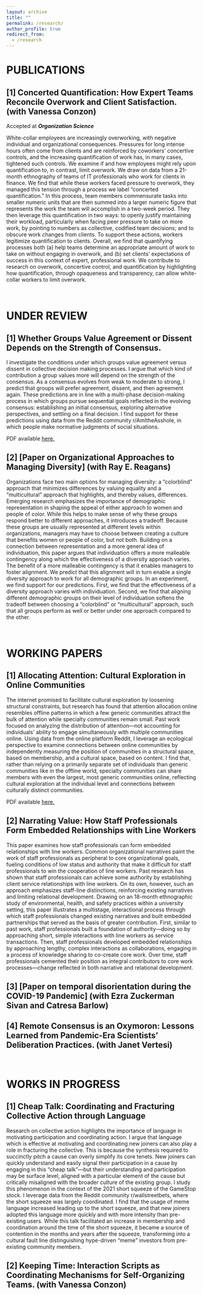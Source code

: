 ```yaml
---
layout: archive
title: ""
permalink: /research/
author_profile: true
redirect_from:
  - /research
---
```


# PUBLICATIONS
## [1] Concerted Quantification: How Expert Teams Reconcile Overwork and Client Satisfaction. (with Vanessa Conzon) 
Accepted at <b>*Organization Science*</b> 

White-collar employees are increasingly overworking, with negative individual and organizational consequences. Pressures for long intense hours often come from clients and are reinforced by coworkers’ concertive controls, and the increasing quantification of work has, in many cases, tightened such controls. We examine if and how employees might rely upon quantification to, in contrast, limit overwork. We draw on data from a 21-month ethnography of teams of IT professionals who work for clients in finance. We find that while these workers faced pressure to overwork, they managed this tension through a process we label “concerted quantification.” In this process, team members commensurate tasks into smaller numeric units that are then summed into a larger numeric figure that represents the work the team will accomplish in a two-week period. They then leverage this quantification in two ways: to openly justify maintaining their workload, particularly when facing peer pressure to take on more work, by pointing to numbers as collective, codified team decisions; and to obscure work changes from clients. To support these actions, workers legitimize quantification to clients. Overall, we find that quantifying processes both (a) help teams determine an appropriate amount of work to take on without engaging in overwork, and (b) set clients’ expectations of success in this context of expert, professional work. We contribute to research on overwork, concertive control, and quantification by highlighting how quantification, through opaqueness and transparency, can allow white-collar workers to limit overwork.

<br>

# UNDER REVIEW

## [1] Whether Groups Value Agreement or Dissent Depends on the Strength of Consensus.

I investigate the conditions under which groups value agreement versus dissent in collective decision making processes. I argue that which kind of contribution a group values more will depend on the strength of the consensus. As a consensus evolves from weak to moderate to strong, I predict that groups will prefer agreement, dissent, and then agreement again. These predictions are in line with a multi-phase decision-making process in which groups pursue sequential goals reflected in the evolving consensus: establishing an initial consensus, exploring alternative perspectives, and settling on a final decision. I find support for these predictions using data from the Reddit community r/AmItheAsshole, in which people make normative judgments of social situations.

PDF available <a href="https://jmellody.github.io/files/AITA_small.pdf" target="_blank">here.</a>

## [2] [Paper on Organizational Approaches to Managing Diversity] (with Ray E. Reagans)

Organizations face two main options for managing diversity: a “colorblind” approach that minimizes differences by valuing equality and a “multicultural” approach that highlights, and thereby values, differences. Emerging research emphasizes the importance of demographic representation in shaping the appeal of either approach to women and people of color. While this helps to make sense of why these groups respond better to different approaches, it introduces a tradeoff. Because these groups are usually represented at different levels within organizations, managers may have to choose between creating a culture that benefits women or people of color, but not both. Building on a connection between representation and a more general idea of individuation, this paper argues that individuation offers a more malleable contingency along which the effectiveness of a diversity approach varies. The benefit of a more malleable contingency is that it enables managers to foster alignment. We predict that this alignment will in turn enable a single diversity approach to work for all demographic groups. In an experiment, we find support for our predictions. First, we find that the effectiveness of a diversity approach varies with individuation. Second, we find that aligning different demographic groups on their level of individuation softens the tradeoff between choosing a “colorblind” or “multicultural” approach, such that all groups perform as well or better under one approach compared to the other.

<br>

# WORKING PAPERS

## [1] Allocating Attention: Cultural Exploration in Online Communities

The internet promised to facilitate cultural exploration by loosening structural constraints, but research has found that attention allocation online resembles offline patterns in which a few generic communities attract the bulk of attention while specialty communities remain small. Past work focused on analyzing the distribution of attention—not accounting for individuals’ ability to engage simultaneously with multiple communities online. Using data from the online platform
Reddit, I leverage an ecological perspective to examine connections between online communities by independently measuring the position of communities in a structural space, based on membership, and a cultural space, based on content. I find that, rather than relying on a primarily separate set of individuals than generic communities like in the offline world, specialty communities can share members with even the largest, most generic communities online, reflecting cultural exploration at the individual level and connections between culturally distinct communities.

PDF available <a href="https://jmellody.github.io/files/Mellody_Allocating_Attention.pdf" target="_blank">here.</a>

## [2] Narrating Value: How Staff Professionals Form Embedded Relationships with Line Workers

This paper examines how staff professionals can form embedded relationships with line workers. Common organizational narratives paint the work of staff professionals as peripheral to core organizational goals, fueling conditions of low status and authority that make it difficult for staff professionals to win the cooperation of line workers. Past research has shown that staff professionals can achieve some authority by establishing client service relationships with line workers. On its own, however, such an approach emphasizes staff-line distinctions, reinforcing existing narratives and limiting relational development. Drawing on an 18-month ethnographic study of environmental, health, and safety practices within a university setting, this paper illustrates a multistage, interactional process through which staff professionals changed existing narratives and built embedded partnerships that served as the basis of greater contribution. First, similar to past work, staff professionals built a foundation of authority—doing so by approaching short, simple interactions with line workers as service transactions. Then, staff professionals developed embedded relationships by approaching lengthy, complex interactions as collaborations, engaging in a process of knowledge sharing to co-create core work. Over time, staff professionals cemented their position as integral contributors to core work processes—change reflected in both narrative and relational development.

## [3] [Paper on temporal disorientation during the COVID-19 Pandemic] (with Ezra Zuckerman Sivan and Catresa Barlow)

## [4] Remote Consensus is an Oxymoron: Lessons Learned from Pandemic-Era Scientists’ Deliberation Practices. (with Janet Vertesi)

<br>

# WORKS IN PROGRESS

## [1] Cheap Talk: Coordinating and Fracturing Collective Action through Language

Research on collective action highlights the importance of language in motivating participation and coordinating action. I argue that language which is effective at motivating and coordinating new joiners can also play a role in fracturing the collective. This is because the synthesis required to succinctly pitch a cause can overly simplify its core tenets. New joiners can quickly understand and easily signal their participation in a cause by engaging in this “cheap talk”—but their understanding and participation may be surface level, aligned with a particular element of the cause but critically misaligned with the broader culture of the existing group. I study this phenomenon in the context of the 2021 short squeeze of the GameStop stock. I leverage data from the Reddit community r/wallstreetbets, where the short squeeze was largely coordinated. I find that the usage of meme language increased leading up to the short squeeze, and that new joiners adopted this language more quickly and with more intensity than pre-existing users. While this talk facilitated an increase in membership and coordination around the time of the short squeeze, it became a source of contention in the months and years after the squeeze, transforming into a cultural fault line distinguishing hype-driven “meme” investors from pre-existing community members.

## [2] Keeping Time: Interaction Scripts as Coordinating Mechanisms for Self-Organizing Teams. (with Vanessa Conzon) 










